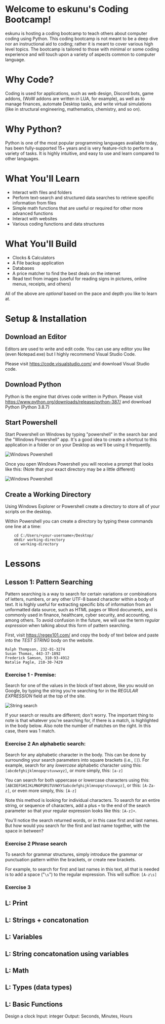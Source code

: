 # Welcome to eskunu's Coding Bootcamp!

eskunu is hosting a coding bootcamp to teach others about computer coding using Python. This coding bootcamp is not meant to be a deep dive nor an instructional aid to coding; rather it is meant to cover various high level topics. The bootcamp is tailored to those with minimal or some coding experience and will touch upon a variety of aspects common to computer language.

# Why Code?

Coding is used for applications, such as web design, Discord bots, game addons, (WoW addons are written in LUA, for example), as well as to manage finances, automate Desktop tasks, and write virtual simulations (like in structural engineering, mathematics, chemistry, and so on).

# Why Python?

Python is one of the most popular programming languages available today, has been fully-supported 15+ years and is very feature-rich to perform a variety of tasks. It is highly intuitive, and easy to use and learn compared to other languages.

# What You'll Learn

- Interact with files and folders
- Perform text-search and structured data searches to retrieve specific information from files
- Simple math functions that are useful or required for other more advanced functions
- Interact with websites
- Various coding functions and data structures

# What You'll Build
- Clocks & Calculators
- A File backup application
- Databases
- A price matcher to find the best deals on the internet
- Read text from images (useful for reading signs in pictures, online menus, receipts, and others)

All of the above are *optional* based on the pace and depth you like to learn at.

# Setup & Installation

## Download an Editor

Editors are used to write and edit code. You can use any editor you like (even Notepad.exe) but I highly recommend Visual Studio Code.

Please visit https://code.visualstudio.com/ and download Visual Studio code.

## Download Python

Python is the engine that drives code written in Python. Please visit https://www.python.org/downloads/release/python-387/ and download Python (Python 3.8.7)

 ## Start Powershell

 Start Powershell on Windows by typing "powershell" in the search bar and the "Windows Powershell" app. It's a good idea to create a shortcut to this application in a folder or on your Desktop as we'll be using it frequently.

![Windows Powershell](images/powershell.png "Windows Powershell")

Once you open Windows Powershell you will receive a prompt that looks like this:
(Note that your exact directory may be a little different)

![Windows Powershell](images/powershell1.PNG "Windows Powershell")


## Create a Working Directory

Using Windows Explorer or Powershell create a directory to store all of your scripts on the desktop. 

Within Powershell you can create a directory by typing these commands one line at a time: 

        cd C:/Users/<your-username>/Desktop/
        mkdir working-directory
        cd working-directory

# Lessons

## Lesson 1: Pattern Searching

Pattern searching is a way to search for certain variations or combinations of letters, numbers, or any other UTF-8 based character within a body of text. It is highly useful for extracting specific bits of information from an unformatted data source, such as HTML pages or Word documents, and is commonly used in finance, healthcare, cyber security, and accounting, among others. To avoid confusion in the future, we will use the term *regular expression* when talking about this form of pattern searching.

First, visit https://regex101.com/ and copy the body of text below and paste into the *TEST STRING* body on the website.

    Ralph Thompson, 232-81-3274
    Susan Thomas, 443-37-1892
    Frederick Samson, 310-93-4912
    Natalie Pagle, 210-30-7429

### Exercise 1 - Premise:
Search for one of the values in the block of text above, like you would on Google, by typing the string you're searching for in the *REGULAR EXPRESSION* field at the top of the site.

![String search](images/string1.png "String search")

If your search or results are different; don't worry. The important thing to note is that whatever you're searching for, if there is a match, is highlighted in the body below. Also note the number of matches on the right. In this case, there was 1 match.

### Exercise 2 An alphabetic search:
Search for any alphabetic character in the body. This can be done by surrounding your search parameters into square brackets (i.e., `[]`). For example, search for any *lowercase* alphabetic character using this: `[abcdefghijklmnopqrstuvwxyz]`, or more simply, this: `[a-z]`

You can search for both uppercase or lowercase characters using this: `[ABCDEFGHIJKLMNOPQRSTUVWXYSabcdefghijklmnopqrstuvwxyz]`, or this: `[A-Za-z]`, or even more simply, this: `[A-z]`

Note this method is looking for individual characters. To search for an entire string, or sequence of characters, add a plus `+` to the end of the search parameter so that your regular expression looks like this: `[A-z]+`.

You'll notice the search returned words, or in this case first and last names. But how would you search for the first and last name together, with the space in between?

### Exercise 2 Phrase search
To search for grammar structures, simply introduce the grammar or punctuation pattern within the brackets, or create new brackets.

For example, to search for first and last names in this text, all that is needed is to add a space ("`\s`") to the regular expression. This will suffice: `[A-z\s]`

### Exercise 3 


## L: Print


## L: Strings + concatonation
## L: Variables
## L: String concatonation using variables
## L: Math
## L: Types (data types)
## L: Basic Functions



Design a clock
Input: integer
Output: Seconds, Minutes, Hours


